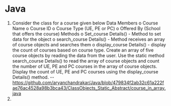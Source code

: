 # Java
1. Consider the class for a course given below
    Data Members
      o Course Name 
      o Course ID 
      o Course Type (UE, PE or PC)
      o Offered By (School that offers the course) 
    Methods
      o Set_course Details()  -  Method to set data for the object 
      o search_course Details() - Method receives an array of course objects and searches them 
      o display_course Details() - display the count of courses based on course type.
Create an array of five course objects by reading the data from the user. Use the static method search_course Details() to read the array of course objects and count the number of UE, PE and PC courses in the array of course objects. Display the count of UE, PE and PC courses using the display_course Details() method. -- https://github.com/aryanchandrakar/Java/blob/479834f2ab32c61a222fae76ac4528a98b3bca43/ClassObjects_Static_Abstract/course_in_array.java 
2.
